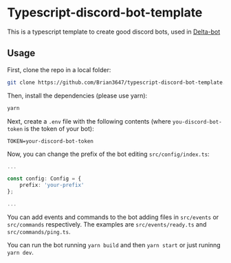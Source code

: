 # Typescript-discord-bot-template

This is a typescript template to create good discord bots, used in [Delta-bot](https://github.com/Brian3647/delta-bot)

## Usage

First, clone the repo in a local folder:

```sh
git clone https://github.com/Brian3647/typescript-discord-bot-template.git my-discord-bot && cd my-discord-bot
```

Then, install the dependencies (please use yarn):

```sh
yarn
```

Next, create a `.env` file with the following contents (where `you-discord-bot-token` is the token of your bot):

```env
TOKEN=your-discord-bot-token
```

Now, you can change the prefix of the bot editing `src/config/index.ts`:

```ts
...

const config: Config = {
	prefix: 'your-prefix'
};

...
```

You can add events and commands to the bot adding files in `src/events` or `src/commands` respectively.
The examples are `src/events/ready.ts` and `src/commands/ping.ts`.

You can run the bot running `yarn build` and then `yarn start` or just runinng `yarn dev`.
